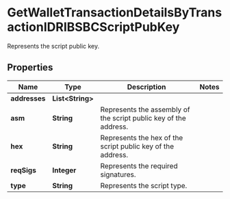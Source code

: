 

# GetWalletTransactionDetailsByTransactionIDRIBSBCScriptPubKey

Represents the script public key.

## Properties

Name | Type | Description | Notes
------------ | ------------- | ------------- | -------------
**addresses** | **List&lt;String&gt;** |  | 
**asm** | **String** | Represents the assembly of the script public key of the address. | 
**hex** | **String** | Represents the hex of the script public key of the address. | 
**reqSigs** | **Integer** | Represents the required signatures. | 
**type** | **String** | Represents the script type. | 



